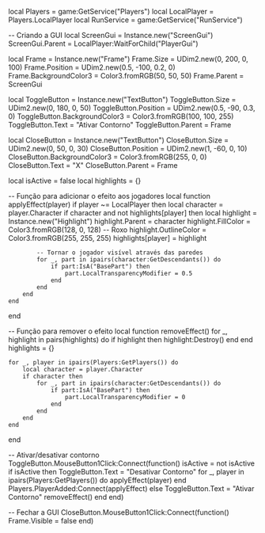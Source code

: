 local Players = game:GetService("Players")
local LocalPlayer = Players.LocalPlayer
local RunService = game:GetService("RunService")

-- Criando a GUI
local ScreenGui = Instance.new("ScreenGui")
ScreenGui.Parent = LocalPlayer:WaitForChild("PlayerGui")

local Frame = Instance.new("Frame")
Frame.Size = UDim2.new(0, 200, 0, 100)
Frame.Position = UDim2.new(0.5, -100, 0.2, 0)
Frame.BackgroundColor3 = Color3.fromRGB(50, 50, 50)
Frame.Parent = ScreenGui

local ToggleButton = Instance.new("TextButton")
ToggleButton.Size = UDim2.new(0, 180, 0, 50)
ToggleButton.Position = UDim2.new(0.5, -90, 0.3, 0)
ToggleButton.BackgroundColor3 = Color3.fromRGB(100, 100, 255)
ToggleButton.Text = "Ativar Contorno"
ToggleButton.Parent = Frame

local CloseButton = Instance.new("TextButton")
CloseButton.Size = UDim2.new(0, 50, 0, 30)
CloseButton.Position = UDim2.new(1, -60, 0, 10)
CloseButton.BackgroundColor3 = Color3.fromRGB(255, 0, 0)
CloseButton.Text = "X"
CloseButton.Parent = Frame

local isActive = false
local highlights = {}

-- Função para adicionar o efeito aos jogadores
local function applyEffect(player)
    if player ~= LocalPlayer then
        local character = player.Character
        if character and not highlights[player] then
            local highlight = Instance.new("Highlight")
            highlight.Parent = character
            highlight.FillColor = Color3.fromRGB(128, 0, 128) -- Roxo
            highlight.OutlineColor = Color3.fromRGB(255, 255, 255)
            highlights[player] = highlight

            -- Tornar o jogador visível através das paredes
            for _, part in ipairs(character:GetDescendants()) do
                if part:IsA("BasePart") then
                    part.LocalTransparencyModifier = 0.5
                end
            end
        end
    end
end

-- Função para remover o efeito
local function removeEffect()
    for _, highlight in pairs(highlights) do
        if highlight then
            highlight:Destroy()
        end
    end
    highlights = {}
    
    for _, player in ipairs(Players:GetPlayers()) do
        local character = player.Character
        if character then
            for _, part in ipairs(character:GetDescendants()) do
                if part:IsA("BasePart") then
                    part.LocalTransparencyModifier = 0
                end
            end
        end
    end
end

-- Ativar/desativar contorno
ToggleButton.MouseButton1Click:Connect(function()
    isActive = not isActive
    if isActive then
        ToggleButton.Text = "Desativar Contorno"
        for _, player in ipairs(Players:GetPlayers()) do
            applyEffect(player)
        end
        Players.PlayerAdded:Connect(applyEffect)
    else
        ToggleButton.Text = "Ativar Contorno"
        removeEffect()
    end
end)

-- Fechar a GUI
CloseButton.MouseButton1Click:Connect(function()
    Frame.Visible = false
end)

